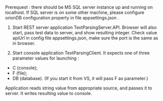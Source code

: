 Prerequest : there should be MS SQL server instance up and running on localhost. If SQL server is on some other machine,
please configure orionDB configuration property in file appsettings.json .

1. Start REST server application TextParsingServer.API. Browser will also start, pass test data to server, and show resulting integer.
Check value apiUrl in config file appsettings.json, make sure the port is the same as in browser.

2. Start console application TextParsingClient. It expects one of three parameter values for launching :
- C (console);
- F (file);
- DB (database).
(If you start it from VS, it will pass F as parameter.)

Application reads string value from appropriate source, and passes it to server. It writes resulting value to console.

